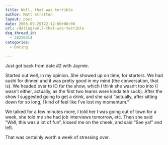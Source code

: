 ```yaml
---
title: Well, that was terrible
author: Matt Stratton
layout: post
date: 2005-09-25T22:12:00+00:00
url: /dating/well-that-was-terrible
dsq_thread_id:
  - 28256314
categories:
  - Dating

---
```

Just got back from date #2 with Jaymie.

Started out well, in my opinion. She showed up on time, for starters. We had sushi for dinner, and it was pretty good in my mind (the conversation, that is). We headed over to IO for the show, which I think she wasn&#8217;t too into (I wasn&#8217;t either, actually, as the first two teams were kinda teh suck). After the show I suggested going to get a drink, and she said &#8220;actually, after sitting down for so long, I kind of feel like I&#8217;ve lost my momentum.&#8221;

We talked for a few minutes more, I told her I was going out of town for a week, she told me she had job interviews tomorrow, etc. Then she said &#8220;Well, this was a lot of fun&#8221;, kissed me on the cheek, and said &#8220;See ya!&#8221; and left.

That was certainly worth a week of stressing over.